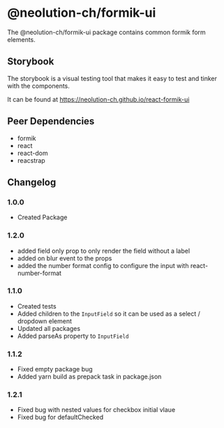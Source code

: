 # @neolution-ch/formik-ui

The @neolution-ch/formik-ui package contains common formik form elements.

## Storybook

The storybook is a visual testing tool that makes it easy to test and tinker with the components.

It can be found at https://neolution-ch.github.io/react-formik-ui

## Peer Dependencies

- formik
- react
- react-dom
- reacstrap

## Changelog

### 1.0.0

- Created Package

### 1.2.0

- added field only prop to only render the field without a label
- added on blur event to the props
- added the number format config to configure the input with react-number-format

### 1.1.0

- Created tests
- Added children to the `InputField` so it can be used as a select / dropdown element
- Updated all packages
- Added parseAs property to `InputField`

### 1.1.2

- Fixed empty package bug
- Added yarn build as prepack task in package.json

### 1.2.1

- Fixed bug with nested values for checkbox initial vlaue
- Fixed bug for defaultChecked
